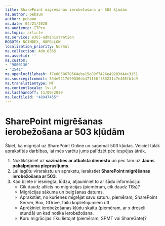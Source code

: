 ```yaml
---
title: SharePoint migrēšanas ierobežošana ar 503 kļūdām
ms.author: pebaum
author: pebaum
ms.date: 04/21/2020
ms.audience: ITPro
ms.topic: article
ms.service: o365-administration
ROBOTS: NOINDEX, NOFOLLOW
localization_priority: Normal
ms.collection: Adm_O365
ms.assetid: ''
ms.custom:
- "9000136"
- "2541"
ms.openlocfilehash: f7e0030670564eba15c89f7426e49283d44c3151
ms.sourcegitcommit: 534e9217d99336eb471166ff83231c7e408fb1d9
ms.translationtype: MT
ms.contentlocale: lv-LV
ms.lasthandoff: 11/09/2020
ms.locfileid: "48947455"
---
```

# <a name="sharepoint-migration-throttling-with-503-errors"></a>SharePoint migrēšanas ierobežošana ar 503 kļūdām

Šķiet, ka migrējat uz SharePoint Online un saņemat 503 kļūdas. Veiciet tālāk aprakstītās darbības, lai mēs varētu jums palīdzēt pēc iespējas ātrāk.

1. Noklikšķiniet uz **sazināties ar atbalsta dienestu** un pēc tam uz **Jauns pakalpojuma pieprasījums**.
2. Lai iegūtu virsrakstu un aprakstu, ierakstiet **SharePoint migrēšanas ierobežošana ar 503**.
3. Kad biļete ir iesniegta, lūdzu, atjauniniet to ar šādu informāciju:
    - Cik daudz atlicis no migrācijas (piemēram, cik daudz TBs)?
    - Migrācijas sākuma un beigšanas datums.
    - Aprakstiet, no kurienes migrējat savu saturu, piemēram, SharePoint Server, Box, GDrive, failu koplietojumiem utt.
    - Aprēķiniet ierobežošanas kļūdu skaitu (piemēram, ar x droseli stundā) un kad notika ierobežošana.
    - Kuru migrācijas rīku lietojat (piemēram, SPMT vai ShareGate)?
